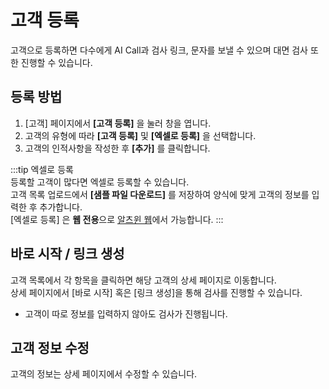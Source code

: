 # 고객 등록

고객으로 등록하면 다수에게 AI Call과 검사 링크, 문자를 보낼 수 있으며 대면 검사 또한 진행할 수 있습니다.

## 등록 방법

1. [고객] 페이지에서 **[고객 등록]** 을 눌러 창을 엽니다. 
2. 고객의 유형에 따라 **[고객 등록]** 및 **[엑셀로 등록]** 을 선택합니다.
3. 고객의 인적사항을 작성한 후 **[추가]** 를 클릭합니다.  

:::tip 엑셀로 등록  
등록할 고객이 많다면 엑셀로 등록할 수 있습니다.  
고객 목록 업로드에서 **[샘플 파일 다운로드]** 를 저장하여 양식에 맞게 고객의 정보를 입력한 후 추가합니다.  
[엑셀로 등록] 은 **웹 전용**으로 [알츠윈 웹](https://www.alzwin.com/)에서 가능합니다. 
:::

## 바로 시작 / 링크 생성

고객 목록에서 각 항목을 클릭하면 해당 고객의 상세 페이지로 이동합니다.  
상세 페이지에서 [바로 시작] 혹은 [링크 생성]을 통해 검사를 진행할 수 있습니다.

- 고객이 따로 정보를 입력하지 않아도 검사가 진행됩니다.

## 고객 정보 수정

고객의 정보는 상세 페이지에서 수정할 수 있습니다.
